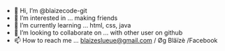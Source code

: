 - 👋 Hi, I’m @blaizecode-git
- 👀 I’m interested in ... making friends
- 🌱 I’m currently learning ... html, css, java
- 💞️ I’m looking to collaborate on ... with other user on github
- 📫 How to reach me ... blaizeslueue@gmail.com / Øg Blãïzè /Facebook

<!---
blaizecode-git/blaizecode-git is a ✨ special ✨ repository because its `README.md` (this file) appears on your GitHub profile.
You can click the Preview link to take a look at your changes.
--->
